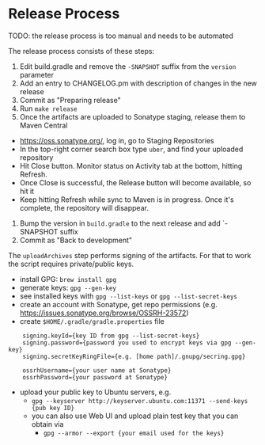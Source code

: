 # Release Process

TODO: the release process is too manual and needs to be automated

The release process consists of these steps:
 1. Edit build.gradle and remove the `-SNAPSHOT` suffix from the `version` parameter
 1. Add an entry to CHANGELOG.pm with description of changes in the new release
 1. Commit as "Preparing release"
 1. Run `make release`
 1. Once the artifacts are uploaded to Sonatype staging, release them to Maven Central
   * https://oss.sonatype.org/, log in, go to Staging Repositories
   * In the top-right corner search box type `uber`, and find your uploaded repository
   * Hit Close button. Monitor status on Activity tab at the bottom, hitting Refresh.
   * Once Close is successful, the Release button will become available, so hit it
   * Keep hitting Refresh while sync to Maven is in progress. Once it's complete, the repository will disappear.
 1. Bump the version in `build.gradle` to the next release and add `-SNAPSHOT suffix
 1. Commit as "Back to development"

The `uploadArchives` step performs signing of the artifacts. For that to work the script
requires private/public keys.

 * install GPG: `brew install gpg`
 * generate keys: `gpg --gen-key`
 * see installed keys with `gpg --list-keys` or `gpg --list-secret-keys`
 * create an account with Sonatype, get repo permissions (e.g. https://issues.sonatype.org/browse/OSSRH-23572)
 * create `$HOME/.gradle/gradle.properties` file
```
    signing.keyId={key ID from gpg --list-secret-keys}
    signing.password={password you used to encrypt keys via gpg --gen-key}
    signing.secretKeyRingFile={e.g. [home path]/.gnupg/secring.gpg}

    ossrhUsername={your user name at Sonatype}
    ossrhPassword={your password at Sonatype}
```
 * upload your public key to Ubuntu servers, e.g.
    * `gpg --keyserver http://keyserver.ubuntu.com:11371 --send-keys {pub key ID}`
    * you can also use Web UI and upload plain test key that you can obtain via
      * `gpg --armor --export {your email used for the keys}`


  [ci-img]: https://travis-ci.org/uber/jaeger-client-java.svg?branch=master
  [cov-img]: https://codecov.io/github/uber/jaeger-client-java/coverage.png?branch=master
  [ci]: https://travis-ci.org/uber/jaeger-client-java
  [cov]: https://codecov.io/github/uber/jaeger-client-java/
